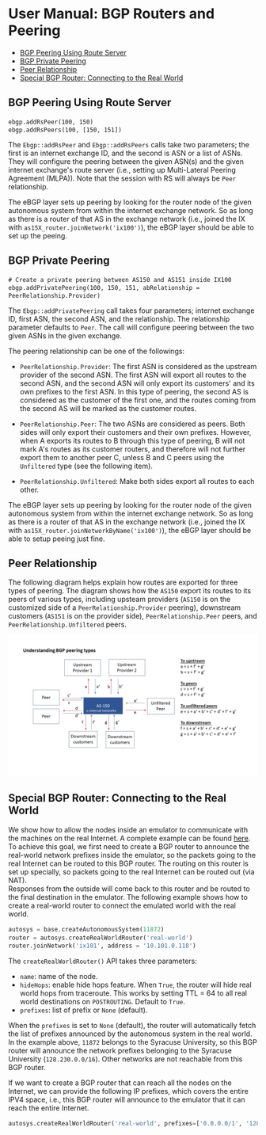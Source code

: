 # User Manual: BGP Routers and Peering

- [BGP Peering Using Route Server](#bgp-rs-peering)
- [BGP Private Peering](#bgp-private-peering)
- [Peer Relationship](#peer-relationship)
- [Special BGP Router: Connecting to the Real World](#connect-to-realworld)


<a id="bgp-rs-peering"></a>
## BGP Peering Using Route Server

```
ebgp.addRsPeer(100, 150)
ebgp.addRsPeers(100, [150, 151])
```

The `Ebgp::addRsPeer` and `Ebgp::addRsPeers` calls take two parameters; the first is an internet
exchange ID, and the second is ASN or a list of ASNs. 
They will configure the peering between the
given ASN(s) and the given internet exchange's route server (i.e., setting up
Multi-Lateral Peering Agreement (MLPA)). Note that the session with RS will
always be `Peer` relationship.

The eBGP layer sets up peering by looking for the router node of the given
autonomous system from within the internet exchange network. So as long as
there is a router of that AS in the exchange network (i.e., joined the IX with
`as15X_router.joinNetwork('ix100')`), the eBGP layer should be able to set up
the peeing.


<a id="bgp-private-peering"></a>
## BGP Private Peering

```
# Create a private peering between AS150 and AS151 inside IX100
ebgp.addPrivatePeering(100, 150, 151, abRelationship = PeerRelationship.Provider)
```

The `Ebgp::addPrivatePeering` call takes four parameters; internet exchange ID,
first ASN, the second ASN, and the relationship. The relationship parameter
defaults to `Peer`. The call will configure peering between the two given ASNs
in the given exchange. 

The peering relationship can be one of the followings:

- `PeerRelationship.Provider`: The first ASN is considered as the upstream
  provider of the second ASN. The first ASN will export all routes to the
  second ASN, and the second ASN will only export its customers' and its own
  prefixes to the first ASN. In this type of peering, the second AS is considered
  as the customer of the first one, and the routes coming from the second AS
  will be marked as the customer routes. 

- `PeerRelationship.Peer`: The two ASNs are considered as peers. Both sides
  will only export their customers and their own prefixes. However, when A exports 
  its routes to B through this type of peering, B will not mark A's routes 
  as its customer routers, and therefore will not further export them to 
  another peer C, unless B and C peers using the `Unfiltered` type (see the following item). 

- `PeerRelationship.Unfiltered`: Make both sides export all routes to each other.


The eBGP layer sets up peering by looking for the router node of the given
autonomous system from within the internet exchange network. So as long as
there is a router of that AS in the exchange network (i.e., joined the IX with
`as15X_router.joinNetworkByName('ix100')`), the eBGP layer should be able to
setup peeing just fine.

  
<a id="peer-relationship"></a>
## Peer Relationship

The following diagram helps explain how routes are exported for three types of peering. The diagram shows how the `AS150` export its routes to its peers of various types, 
including upsteam providers (`AS150` is on the customized side of a `PeerRelationship.Provider` peering), 
downstream customers (`AS151` is on the provider side), `PeerRelationship.Peer` peers,
and `PeerRelationship.Unfiltered` peers.

![BGP peering relationship](./Figs/peering_relationship.jpg)


<a id="connect-to-realworld"></a>
## Special BGP Router: Connecting to the Real World

We show how to allow the nodes inside an emulator to communicate
with the machines on the real Internet. A complete example
can be found [here](../../examples/A03-real-world/). 
To achieve this goal, we first need to create 
a BGP router to announce the real-world network 
prefixes inside the emulator, so the packets going to the 
real Internet can be routed to this BGP router. 
The routing on this router is set up specially, so packets
going to the real Internet can be routed out (via NAT).  
Responses from the outside will come back to this router
and be routed to the final destination in the emulator.
The following example shows how to create a real-world 
router to connect the emulated world with the real world. 


```python
autosys = base.createAutonomousSystem(11872)
router = autosys.createRealWorldRouter('real-world')
router.joinNetwork('ix101', address = '10.101.0.118')
```

The `createRealWorldRouter()` API takes three parameters:

- `name`: name of the node.
- `hideHops`: enable hide hops feature. When `True`, the router will hide real
  world hops from traceroute. This works by setting TTL = 64 to all real world
  destinations on `POSTROUTING`. Default to `True`.
- `prefixes`: list of prefix or `None` (default). 

When the `prefixes` is set to `None` (default), the router will automatically 
fetch the list of prefixes announced by the autonomous system in the real world. 
In the example above, `11872` belongs to the Syracuse University, so
this BGP router will announce the network prefixes belonging to the 
Syracuse University (`128.230.0.0/16`). Other networks are not 
reachable from this BGP router. 

If we want to create a BGP router that can reach all the nodes on the Internet,
we can provide the following IP prefixes, which covers the entire IPV4 space, 
i.e., this BGP router will announce to the emulator that it can reach 
the entire Internet.

```python
autosys.createRealWorldRouter('real-world', prefixes=['0.0.0.0/1', '128.0.0.0/1'])
```

